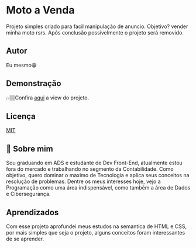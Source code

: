 # Moto a Venda

 Projeto simples criado para facil manipulação de anuncio. Objetivo? vender minha moto rsrs. Após conclusão possivelmente o projeto será removido.


## Autor

Eu mesmo😁

## Demonstração

👉🏽Confira [aqui](https://mattheuskayan.github.io/biz_a_venda/) a view do projeto.


## Licença

[MIT](https://choosealicense.com/licenses/mit/)


## 🚀 Sobre mim
Sou graduando em ADS e estudante de Dev Front-End, atualmente estou fora do mercado e trabalhando no segmento da Contabilidade. Como objetivo, quero dominar o maximo de Tecnologia e aplica seus conceitos na resolução de problemas. Dentre os meus interesses hoje, vejo a Programação como uma área indispensável, como também a área de Dados e Cibersegurança.  

## Aprendizados

Com esse projeto aprofundei meus estudos na semantica de HTML e CSS, por mais simples que seja o projeto, alguns conceitos foram interessantes de se aprender.


